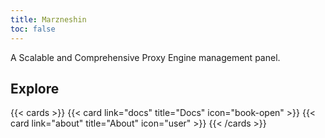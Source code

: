 ```yaml
---
title: Marzneshin
toc: false
---
```


A Scalable and Comprehensive Proxy Engine management panel.

## Explore

{{< cards >}}
{{< card link="docs" title="Docs" icon="book-open" >}}
{{< card link="about" title="About" icon="user" >}}
{{< /cards >}}
